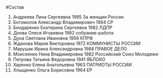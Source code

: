 #Состав
1. Андреева Лина Сергеевна 1985 За женщин России
2. Богомолов Александр Владимирович 1984 СР
3. Бондаренко Екатерина Сергеевна 1982 ЛДПР
4. Днова Олеся Игоревна 1982 собрание-работа
5. Дука Светлана Ивановна 1956 КПРФ
6. Жданова Мария Викторовна 1972 КОММУНИСТЫ РОССИИ
7. Марушак Ирина Александровна 1988 ПРАВОЕ ДЕЛО
8. Моисеенко Нина Владимировна 1982 Российский Союз Молодежи
9. Петрова Татьяна Федоровна 1941 ЯБЛОКО
10. Харенко Елена Анатольевна 1963 ПАТРИОТЫ РОССИИ
11. Хлыщенко Ольга Борисовна 1964 ЕР
